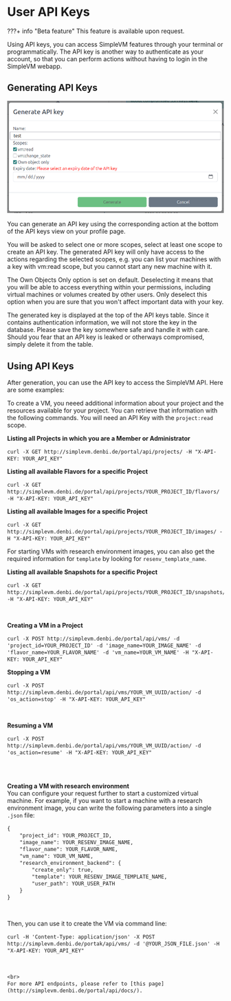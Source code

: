 # User API Keys

???+ info "Beta feature"
    This feature is available upon request.

Using API keys, you can access SimpleVM features through your terminal or programmatically. The API key is another way to authenticate as your account, so that you can perform actions without having to login in the SimpleVM webapp.

## Generating API Keys

![generate_api_key](img/generate_api_key.png)

You can generate an API key using the corresponding action at the bottom of the API keys view on your profile page.

You will be asked to select one or more scopes, select at least one scope to create an API key. The generated API key will only have access to the actions regarding the selected scopes, e.g. you can list your machines with a key with vm:read scope, but you cannot start any new machine with it.

The Own Objects Only option is set on default. Deselecting it means that you will be able to access everything within your permissions, including virtual machines or volumes created by other users. Only deselect this option when you are sure that you won't affect important data with your key.

The generated key is displayed at the top of the API keys table. Since it contains authentication information, we will not store the key in the database. Please save the key somewhere safe and handle it with care. Should you fear that an API key is leaked or otherways compromised, simply delete it from the table.

## Using API Keys

After generation, you can use the API key to access the SimpleVM API. Here are some examples:

To create a VM, you neeed additional information about your project and the resources available for your project. You can retrieve that information
with the following commands. You will need an API Key with the `project:read` scope.

**Listing all Projects in which you are a Member or Administrator**<br>

```shell
curl -X GET http://simplevm.denbi.de/portal/api/projects/ -H "X-API-KEY: YOUR_API_KEY"
```

**Listing all available Flavors for a specific Project**<br>

```shell
curl -X GET http://simplevm.denbi.de/portal/api/projects/YOUR_PROJECT_ID/flavors/ -H "X-API-KEY: YOUR_API_KEY"

```

**Listing all available Images for a specific Project**<br>

```shell
curl -X GET http://simplevm.denbi.de/portal/api/projects/YOUR_PROJECT_ID/images/ -H "X-API-KEY: YOUR_API_KEY"

```

For starting VMs with research environment images, you can also get the required information for `template` by looking for `resenv_template_name`.

**Listing all available Snapshots for a specific Project**<br>

```shell
curl -X GET http://simplevm.denbi.de/portal/api/projects/YOUR_PROJECT_ID/snapshots/images/ -H "X-API-KEY: YOUR_API_KEY"
```

<br>

**Creating a VM in a Project**<br>

```shell
curl -X POST http://simplevm.denbi.de/portal/api/vms/ -d 'project_id=YOUR_PROJECT_ID' -d 'image_name=YOUR_IMAGE_NAME' -d 'flavor_name=YOUR_FLAVOR_NAME' -d 'vm_name=YOUR_VM_NAME' -H "X-API-KEY: YOUR_API_KEY"
```

**Stopping a VM**<br>

```shell
curl -X POST http://simplevm.denbi.de/portal/api/vms/YOUR_VM_UUID/action/ -d 'os_action=stop' -H "X-API-KEY: YOUR_API_KEY"
```

<br>

**Resuming a VM**<br>

```shell
curl -X POST http://simplevm.denbi.de/portal/api/vms/YOUR_VM_UUID/action/ -d 'os_action=resume' -H "X-API-KEY: YOUR_API_KEY"
```

<br>

<br>

**Creating a VM with research environment**<br>
You can configure your request further to start a customized virtual machine. For example, if you want to start a machine with a research environment
image, you can write the following parameters into a single `.json` file:

```shell
{
    "project_id": YOUR_PROJECT_ID,
    "image_name": YOUR_RESENV_IMAGE_NAME,
    "flavor_name": YOUR_FLAVOR_NAME,
    "vm_name": YOUR_VM_NAME,
    "research_environment_backend": {
        "create_only": true,
        "template": YOUR_RESENV_IMAGE_TEMPLATE_NAME,
        "user_path": YOUR_USER_PATH
    }
}
```

<br>

Then, you can use it to create the VM via command line:

```shell
curl -H 'Content-Type: application/json' -X POST http://simplevm.denbi.de/portak/api/vms/ -d '@YOUR_JSON_FILE.json' -H "X-API-KEY: YOUR_API_KEY"
```

<br>

```
<br>
For more API endpoints, please refer to [this page](http://simplevm.denbi.de/portal/api/docs/).
```
